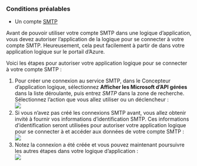 ### <a name="prerequisites"></a>Conditions préalables

- Un compte [SMTP](https://wikipedia.org/wiki/Simple_Mail_Transfer_Protocol)  


Avant de pouvoir utiliser votre compte SMTP dans une logique d’application, vous devez autoriser l’application de la logique pour se connecter à votre compte SMTP. Heureusement, cela peut facilement à partir de dans votre application logique sur le portail d’Azure.  

Voici les étapes pour autoriser votre application logique pour se connecter à votre compte SMTP :  
1. Pour créer une connexion au service SMTP, dans le Concepteur d’application logique, sélectionnez **Afficher les Microsoft d’API gérées** dans la liste déroulante, puis entrez *SMTP* dans la zone de recherche. Sélectionnez l’action que vous allez utiliser ou un déclencheur :  
![](./media/connectors-create-api-smtp/smtp-1.png)  
2. Si vous n’avez pas créé les connexions SMTP avant, vous allez obtenir invité à fournir vos informations d’identification SMTP. Ces informations d’identification seront utilisées pour autoriser votre application logique pour se connecter à et accéder aux données de votre compte SMTP :  
![](./media/connectors-create-api-smtp/smtp-2.png)  
3. Notez la connexion a été créée et vous pouvez maintenant poursuivre les autres étapes dans votre logique d’application :  
 ![](./media/connectors-create-api-smtp/smtp-3.png)  

